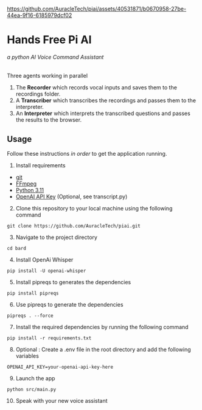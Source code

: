 https://github.com/AuracleTech/piai/assets/40531871/b0670958-27be-44ea-9f16-6185979dcf02

# Hands Free Pi AI

###### a python AI Voice Command Assistant

Three agents working in parallel

1. The **Recorder** which records vocal inputs and saves them to the recordings folder.
2. A **Transcriber** which transcribes the recordings and passes them to the interpreter.
3. An **Interpreter** which interprets the transcribed questions and passes the results to the browser.

## Usage

Follow these instructions _in order_ to get the application running.

1. Install requirements

- [git](https://git-scm.com/downloads)
- [FFmpeg](https://ffmpeg.org/download.html)
- [Python 3.11](https://www.python.org/downloads/release/python-3113/)
- [OpenAI API Key](https://openai.com/) (Optional, see transcript.py)

2. Clone this repository to your local machine using the following command

```shell
git clone https://github.com/AuracleTech/piai.git
```

3. Navigate to the project directory

```shell
cd bard
```

4. Install OpenAi Whisper

```shell
pip install -U openai-whisper
```

5. Install pipreqs to generates the dependencies

```shell
pip install pipreqs
```

6. Use pipreqs to generate the dependencies

```shell
pipreqs . --force
```

7. Install the required dependencies by running the following command

```shell
pip install -r requirements.txt
```

8. Optional : Create a .env file in the root directory and add the following variables

```shell
OPENAI_API_KEY=your-openai-api-key-here
```

9. Launch the app

```shell
python src/main.py
```

10. Speak with your new voice assistant
